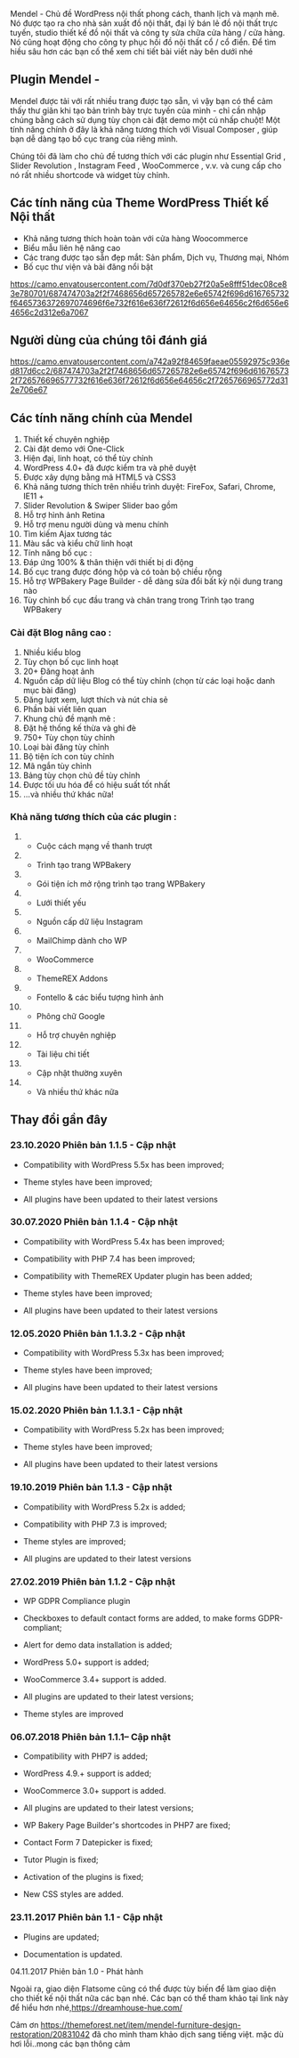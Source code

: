 Mendel - Chủ đề WordPress nội thất phong cách, thanh lịch và mạnh mẽ. Nó được tạo ra cho nhà sản xuất đồ nội thất, đại lý bán lẻ đồ nội thất trực tuyến, studio thiết kế đồ nội thất và công ty sửa chữa cửa hàng / cửa hàng. Nó cũng hoạt động cho công ty phục hồi đồ nội thất cổ / cổ điển. Để tìm hiều sâu hơn các bạn cố thể xem chi tiết bài viết này bên dưới nhé
 
##  Plugin Mendel - 

Mendel được tải với rất nhiều trang được tạo sẵn, vì vậy bạn có thể cảm thấy thư giãn khi tạo bản trình bày trực tuyến của mình - chỉ cần nhập chúng bằng cách sử dụng tùy chọn cài đặt demo một cú nhấp chuột! Một tính năng chính ở đây là khả năng tương thích với Visual Composer , giúp bạn dễ dàng tạo bố cục trang của riêng mình.

Chúng tôi đã làm cho chủ đề tương thích với các plugin như Essential Grid , Slider Revolution , Instagram Feed , WooCommerce , v.v. và cung cấp cho nó rất nhiều shortcode và widget tùy chỉnh.

## Các tính năng của Theme WordPress Thiết kế Nội thất

* Khả năng tương thích hoàn toàn với cửa hàng Woocommerce
* Biểu mẫu liên hệ nâng cao
* Các trang được tạo sẵn đẹp mắt: Sản phẩm, Dịch vụ, Thương mại, Nhóm
* Bố cục thư viện và bài đăng nổi bật

https://camo.envatousercontent.com/7d0df370eb27f20a5e8fff51dec08ce83e780701/687474703a2f2f7468656d657265782e6e65742f696d616765732f6465736372697074696f6e732f616e636f72612f6d656e64656c2f6d656e64656c2d312e6a7067

## Người dùng của chúng tôi đánh giá

https://camo.envatousercontent.com/a742a92f84659faeae05592975c936ed817d6cc2/687474703a2f2f7468656d657265782e6e65742f696d616765732f726576696577732f616e636f72612f6d656e64656c2f7265766965772d312e706e67

## Các tính năng chính của Mendel

1. Thiết kế chuyên nghiệp
1. Cài đặt demo với One-Click
1. Hiện đại, linh hoạt, có thể tùy chỉnh
1. WordPress 4.0+ đã được kiểm tra và phê duyệt
1. Được xây dựng bằng mã HTML5 và CSS3
1. Khả năng tương thích trên nhiều trình duyệt: FireFox, Safari, Chrome, IE11 +
1. Slider Revolution & Swiper Slider bao gồm
1. Hỗ trợ hình ảnh Retina
1. Hỗ trợ menu người dùng và menu chính
1. Tìm kiếm Ajax tương tác
1. Màu sắc và kiểu chữ linh hoạt
1. Tính năng bố cục :
1. Đáp ứng 100% & thân thiện với thiết bị di động
1. Bố cục trang được đóng hộp và có toàn bộ chiều rộng
1. Hỗ trợ WPBakery Page Builder - dễ dàng sửa đổi bất kỳ nội dung trang nào
1. Tùy chỉnh bố cục đầu trang và chân trang trong Trình tạo trang WPBakery
### Cài đặt Blog nâng cao :
1. Nhiều kiểu blog
1. Tùy chọn bố cục linh hoạt
1. 20+ Đăng hoạt ảnh
1. Nguồn cấp dữ liệu Blog có thể tùy chỉnh (chọn từ các loại hoặc danh mục bài đăng)
1. Đăng lượt xem, lượt thích và nút chia sẻ
1. Phần bài viết liên quan
1. Khung chủ đề mạnh mẽ :
1. Đặt hệ thống kế thừa và ghi đè
1. 750+ Tùy chọn tùy chỉnh
1. Loại bài đăng tùy chỉnh
1. Bộ tiện ích con tùy chỉnh
1. Mã ngắn tùy chỉnh
1. Bảng tùy chọn chủ đề tùy chỉnh
1. Được tối ưu hóa để có hiệu suất tốt nhất
1. ...và nhiều thứ khác nữa!
### Khả năng tương thích của các plugin :
1. * Cuộc cách mạng về thanh trượt
1. * Trình tạo trang WPBakery
1. * Gói tiện ích mở rộng trình tạo trang WPBakery
1. * Lưới thiết yếu
1. * Nguồn cấp dữ liệu Instagram
1. * MailChimp dành cho WP
1. * WooCommerce
1. * ThemeREX Addons
1. * Fontello & các biểu tượng hình ảnh
1. * Phông chữ Google
1. * Hỗ trợ chuyên nghiệp
1. * Tài liệu chi tiết
1. * Cập nhật thường xuyên
1. * Và nhiều thứ khác nữa

## Thay đổi gần đây

### 23.10.2020 Phiên bản 1.1.5 - Cập nhật

- Compatibility with WordPress 5.5x has been improved; 

- Theme styles have been improved;

- All plugins have been updated to their latest versions

### 30.07.2020 Phiên bản 1.1.4 - Cập nhật

- Compatibility with WordPress 5.4x has been improved; 

- Compatibility with PHP 7.4 has been improved;

- Compatibility with ThemeREX Updater plugin has been added;

- Theme styles have been improved;

- All plugins have been updated to their latest versions

### 12.05.2020 Phiên bản 1.1.3.2 - Cập nhật

- Compatibility with WordPress 5.3x has been improved;

- Theme styles have been improved;

- All plugins have been updated to their latest versions

### 15.02.2020 Phiên bản 1.1.3.1 - Cập nhật

- Compatibility with WordPress 5.2x has been improved;

- Theme styles have been improved;

- All plugins have been updated to their latest versions

### 19.10.2019 Phiên bản 1.1.3 - Cập nhật

- Compatibility with WordPress 5.2x is added; 

- Compatibility with PHP 7.3 is improved;

- Theme styles are improved;

- All plugins are updated to their latest versions

### 27.02.2019 Phiên bản 1.1.2 - Cập nhật

- WP GDPR Compliance plugin

- Checkboxes to default contact forms are added, to make forms GDPR-compliant;

- Alert for demo data installation is added;

- WordPress 5.0+ support is added; 

- WooCommerce 3.4+ support is added.

- All plugins are updated to their latest versions;

- Theme styles are improved

### 06.07.2018 Phiên bản 1.1.1– Cập nhật

- Compatibility with PHP7 is added;

- WordPress 4.9.+ support is added; 

- WooCommerce 3.0+ support is added.

- All plugins are updated to their latest versions;

- WP Bakery Page Builder's shortcodes in PHP7 are fixed; 

- Contact Form 7 Datepicker is fixed;

- Tutor Plugin is fixed;

- Activation of the plugins is fixed;

- New CSS styles are added.

### 23.11.2017 Phiên bản 1.1 - Cập nhật

- Plugins are updated;

- Documentation is updated.

04.11.2017 Phiên bản 1.0 - Phát hành

Ngoài ra, giao diện Flatsome cũng có thể được tùy biến để làm giao diện cho thiết kế nội thất nữa các bạn nhé. Các bạn có thể tham khảo tại link này để hiểu hơn nhé,https://dreamhouse-hue.com/ 

Cảm ơn https://themeforest.net/item/mendel-furniture-design-restoration/20831042 đã cho mình tham khảo dịch sang tiếng việt. mặc dù hơi lỗi..mong các bạn thông cảm